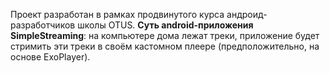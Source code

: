 Проект разработан в рамках продвинутого курса андроид-разработчиков школы OTUS.
<b>Суть android-приложения SimpleStreaming</b>: на компьютере дома лежат треки, приложение будет стримить эти треки в своём кастомном плеере (предположительно, на основе ExoPlayer).
